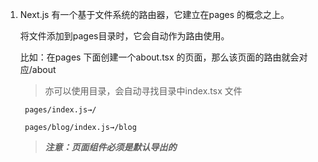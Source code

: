 1. Next.js 有一个基于文件系统的路由器，它建立在pages 的概念之上。

    将文件添加到pages目录时，它会自动作为路由使用。

    比如：在pages 下面创建一个about.tsx 的页面，那么该页面的路由就会对应/about


    > 亦可以使用目录，会自动寻找目录中index.tsx 文件

        pages/index.js→/

        pages/blog/index.js→/blog


    >***注意：页面组件必须是默认导出的***